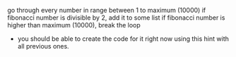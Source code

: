 go through every number in range between 1 to maximum (10000)
if fibonacci number is divisible by 2, add it to some list
if fibonacci number is higher than maximum (10000), break the loop
- you should be able to create the code for it right now using this hint with all previous ones.
